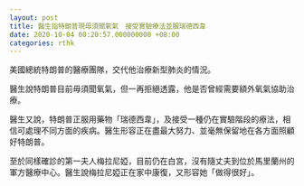 ```yaml
---
layout: post
title: 醫生指特朗普現毋須聞氧氣　接受實驗療法並服瑞德西韋
date: 2020-10-04 00:20:57.000000000 +08:00
categories: rthk
---
```


美國總統特朗普的醫療團隊，交代他治療新型肺炎的情況。

醫生說特朗普目前毋須聞氧氣，但一再拒絕透露，他是否曾經需要額外氧氣協助治療。

醫生又說，特朗普正服用藥物「瑞德西韋」，及接受一種仍在實驗階段的療法，相信可處理不同方面的疾病。醫生形容正在盡最大努力、並毫無保留地在各方面照顧好特朗普。

至於同樣確診的第一夫人梅拉尼婭，目前仍在白宮，沒有隨丈夫到位於馬里蘭州的軍方醫療中心。醫生說梅拉尼婭正在家中康復，又形容她「做得很好」。
